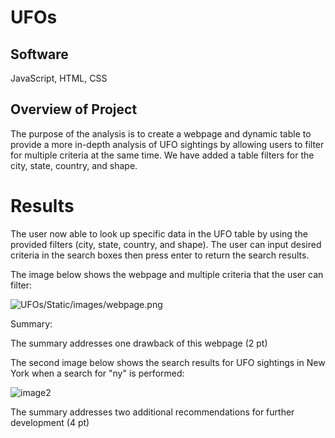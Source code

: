 # UFOs

## Software
JavaScript, HTML, CSS

## Overview of Project

The purpose of the analysis is to create a webpage and dynamic table to provide a more in-depth analysis of UFO sightings by allowing users to filter for multiple criteria at the same time. We have added a table filters for the city, state, country, and shape.

# Results 

The user now able to look up specific data in the UFO table by using the provided filters (city, state, country, and shape). The user can input desired criteria in the search boxes then press enter to return the search results.

The image below shows the webpage and multiple criteria that the user can filter:

![UFOs/Static/images/webpage.png](webpage.PNG)




Summary:

The summary addresses one drawback of this webpage (2 pt)

The second image below shows the search results for UFO sightings in New York when a search for "ny" is performed:

![image2](image_2.PNG)

The summary addresses two additional recommendations for further development (4 pt)
